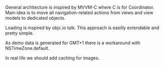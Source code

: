 General architecture is inspired by MVVM-C where C is for Coordinator.
Main idea is to move all navigation-related actions from views and view models to dedicated objects.

Loading is inspired by objc.io talk. This approach is easilly extendable and pretty simple.

As demo data is generated for GMT+1 there is a workaround with NSTimeZone.default.

In real life we should add caching for images. 
